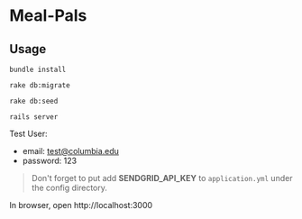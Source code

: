 # Meal-Pals

## Usage
```shell
bundle install

rake db:migrate

rake db:seed

rails server
```

Test User:
- email: test@columbia.edu
- password: 123
> Don't forget to put add **SENDGRID_API_KEY** to `application.yml` under the config directory.

In browser, open http://localhost:3000